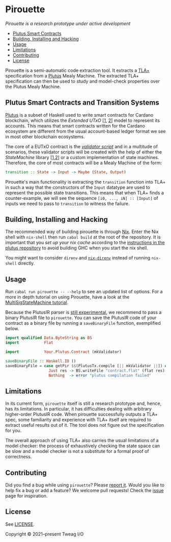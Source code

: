 # Pirouette

_Pirouette is a research prototype under active development_

* [Plutus Smart Contracts](#plutus-smart-contracts-and-transition-systems)
* [Building, Installing and Hacking](#building-installing-and-hacking)
* [Usage](#usage)
* [Limitations](#limitations)
* [Contributing](#contributing)
* [License](#license)

Pirouette is a semi-automatic code extraction tool. It extracts a
[TLA+](https://lamport.azurewebsites.net/tla/tla.html) specification
from a [Plutus] Mealy Machine. The extracted TLA+ specification can then be used to
study and model-check properties over the Plutus Mealy
Machine.

## Plutus Smart Contracts and Transition Systems

[Plutus] is a subset of Haskell used to
write smart contracts for Cardano blockchain, which utilizes the _Extended UTxO_
[[1](https://iohk.io/en/research/library/papers/the-extended-utxo-model/),
[2](https://iohk.io/en/research/library/papers/native-custom-tokens-in-the-extended-utxo-model/)]
model to represent its accounts. This means that smart contracts
written for the Cardano ecosystem are different from the usual
account-based ledger format we see in most other blockchain ecosystems.

The core of a EUTxO contract is the _[validator script](https://plutus.readthedocs.io/en/latest/plutus/tutorials/basic-validators.html)_ and in a multitude of scenarios, these validator scripts will be created with the help
of either the _StateMachine_ library [[1](https://plutus-pioneer-program.readthedocs.io/en/latest/week7.html#code-example-2),[2](https://github.com/input-output-hk/plutus/blob/master/plutus-contract/src/Plutus/Contract/StateMachine.hs)] or a custom implementation of state machines. Therefore, the core of most contracts will be a Mealy Machine of the form:

```haskell
transition :: State -> Input -> Maybe (State, Output)
```

Pirouette's main functionality is extracting the `transition` function into TLA+ in such a way that
the constructors of the `Input` datatype are used to represent the possible state transitions. This means
that when TLA+ finds a counter-example, we will see the sequence `[i0, ..., iN] :: [Input]` of inputs
we need to pass to `transition` to witness the failure.

## Building, Installing and Hacking

The recommended way of building pirouette is through [Nix](https://nixos.org/guides/install-nix.html).
Enter the Nix shell with `nix-shell` then run `cabal build` at the
root of the repository. It is important that you *set up your nix cache* according to the
[instructions in the plutus repository](https://github.com/input-output-hk/plutus#iohk-binary-cache)
to avoid building GHC when you start the nix shell.

You might want to consider `direnv` and [`nix-direnv`](https://github.com/nix-community/nix-direnv)
instead of running `nix-shell` directly.

## Usage

Run `cabal run pirouette -- --help` to see an updated list of options.
For a more in depth tutorial on using Pirouette, have a look at the [MultiSigStateMachine tutorial](tests/integration/MultiSigStateMachine/TUTORIAL.md).

Because the PlutusIR parser is [still experimental](https://github.com/input-output-hk/plutus/issues/3445),
we recommend to pass a binary PlutusIR file
to `pirouette`. You can save the PlutusIR code of your contract as a binary file
by running a `saveBinaryFile` function, exemplified below.


```haskell
import qualified Data.ByteString as BS
import           Flat

import           Your.Plutus.Contract (mkValidator)

saveBinaryFile :: Haskell.IO ()
saveBinaryFile = case getPir $$(PlutusTx.compile [|| mkValidator ||]) of
                   Just res -> BS.writeFile "contract.flat" (flat res)
                   Nothing  -> error "plutus compilation failed"
```

## Limitations

In its current form, `pirouette` itself is still a research prototype and, hence, has its limitations.
In particular, it has difficulties dealing with arbitrary higher-order PlutusIR code. When pirouette successfully
outputs a TLA+ spec, some familiarity and experience with TLA+ itself are required to extract useful results
out of it. The tool does not figure out the specification for you.

The overall approach of using TLA+ also carries the usual limitations
of a model checker: the process of exhaustively checking the state
space can be slow and a model checker is not a substitute for a formal
proof of correctness.

## Contributing

Did you find a bug while using `pirouette`? Please [report it](https://github.com/tweag/pirouette/issues/new?assignees=&labels=type%3A+bug&template=bug_report.md). Would you like to help fix a bug or add a feature?
We welcome pull requests! Check the [issue](https://github.com/tweag/pirouette/issues) page for inspiration.

## License

See [LICENSE](LICENSE).

Copyright © 2021–present Tweag I/O

[Plutus]: https://plutus.readthedocs.io/en/latest/
